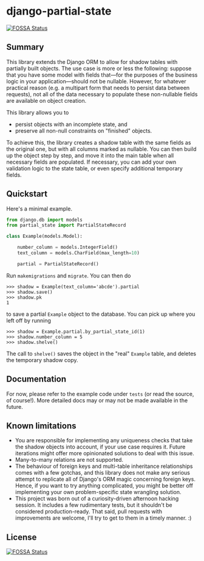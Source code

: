 # django-partial-state
[![FOSSA Status](https://app.fossa.com/api/projects/git%2Bgithub.com%2FMatthiasValvekens%2Fdjango-partial-state.svg?type=shield)](https://app.fossa.com/projects/git%2Bgithub.com%2FMatthiasValvekens%2Fdjango-partial-state?ref=badge_shield)


## Summary

This library extends the Django ORM to allow for shadow tables with partially built objects.
The use case is more or less the following: suppose that you have some model with fields that&mdash;for the purposes of the business logic in your application&mdash;should not be nullable.
However, for whatever practical reason (e.g. a multipart form that needs to persist data between requests), not all of the data necessary to populate these non-nullable fields are available on object creation.

This library allows you to

 - persist objects with an incomplete state, and
 - preserve all non-null constraints on "finished" objects.

To achieve this, the library creates a shadow table with the same fields as the original one, but with all columns marked as nullable.
You can then build up the object step by step, and move it into the main table when all necessary fields are populated.
If necessary, you can add your own validation logic to the state table, or even specify additional temporary fields.

## Quickstart

Here's a minimal example.

```python
from django.db import models
from partial_state import PartialStateRecord

class Example(models.Model):

    number_column = models.IntegerField()
    text_column = models.CharField(max_length=10)

    partial = PartialStateRecord()
```

Run `makemigrations` and `migrate`. You can then do
```
>>> shadow = Example(text_column='abcde').partial
>>> shadow.save()
>>> shadow.pk
1
```
to save a partial `Example` object to the database.
You can pick up where you left off by running
```
>>> shadow = Example.partial.by_partial_state_id(1)
>>> shadow.number_column = 5
>>> shadow.shelve()
```
The call to `shelve()` saves the object in the "real" `Example` table, and deletes the temporary shadow copy.

## Documentation

For now, please refer to the example code under `tests` (or read the source, of course!).
More detailed docs may or may not be made available in the future.

## Known limitations

 - You are responsible for implementing any uniqueness checks that take the shadow objects into account, if your use case requires it. Future iterations might offer more opinionated solutions to deal with this issue.
 - Many-to-many relations are not supported.
 - The behaviour of foreign keys and multi-table inheritance relationships comes with a few gotchas, and this library does not make any serious attempt to replicate all of Django's ORM magic concerning foreign keys. Hence, if you want to try anything complicated, you might be better off implementing your own problem-specific state wrangling solution.
 - This project was born out of a curiosity-driven afternoon hacking session. It includes a few rudimentary tests, but it shouldn't be considered production-ready. 
   That said, pull requests with improvements are welcome, I'll try to get to them in a timely manner. :)

## License
[![FOSSA Status](https://app.fossa.com/api/projects/git%2Bgithub.com%2FMatthiasValvekens%2Fdjango-partial-state.svg?type=large)](https://app.fossa.com/projects/git%2Bgithub.com%2FMatthiasValvekens%2Fdjango-partial-state?ref=badge_large)